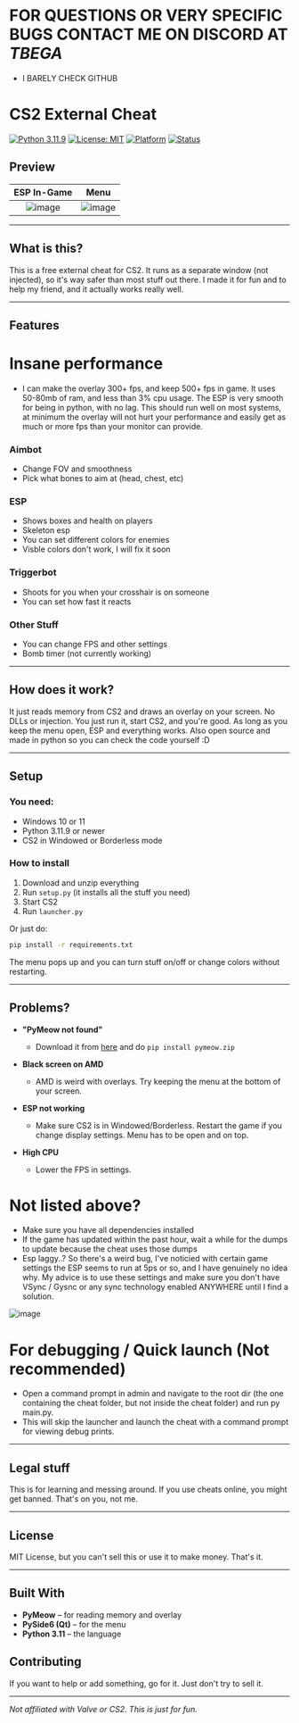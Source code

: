# FOR QUESTIONS OR VERY SPECIFIC BUGS CONTACT ME ON DISCORD AT *TBEGA* 
- I BARELY CHECK GITHUB



# CS2 External Cheat


[![Python 3.11.9](https://img.shields.io/badge/Python-3.11.9-blue.svg)](https://www.python.org/downloads/)
[![License: MIT](https://img.shields.io/badge/License-MIT-yellow.svg)](LICENSE)
[![Platform](https://img.shields.io/badge/Platform-Windows-lightgrey.svg)]()
[![Status](https://img.shields.io/badge/Status-Active-brightgreen.svg)]()

## Preview

| ESP In-Game | Menu  |
|:----------:|:-----------:|
| ![image](https://github.com/user-attachments/assets/53121c61-97f0-4a6e-9618-f458e5d8ef09) | ![image](https://github.com/user-attachments/assets/0c70db5b-d357-49f1-83eb-fc355799fe23) |


---

## What is this?

This is a free external cheat for CS2. It runs as a separate window (not injected), so it's way safer than most stuff out there. I made it for fun and to help my friend, and it actually works really well.

---

## Features
# Insane performance
- I can make the overlay 300+ fps, and keep 500+ fps in game. It uses 50-80mb of ram, and less than 3% cpu usage. The ESP is very smooth for being in python, with no lag. This should run well on most systems, at minimum the overlay will not hurt your performance and easily get as much or more fps than your monitor can provide.
### Aimbot
- Change FOV and smoothness
- Pick what bones to aim at (head, chest, etc)

### ESP 
- Shows boxes and health on players
- Skeleton esp
- You can set different colors for enemies 
- Visble colors don't work, I will fix it soon

### Triggerbot
- Shoots for you when your crosshair is on someone
- You can set how fast it reacts

### Other Stuff
- You can change FPS and other settings
- Bomb timer (not currently working)


---

## How does it work?

It just reads memory from CS2 and draws an overlay on your screen. No DLLs or injection. You just run it, start CS2, and you're good. As long as you keep the menu open, ESP and everything works.
Also open source and made in python so you can check the code yourself :D

---

## Setup

### You need:
- Windows 10 or 11
- Python 3.11.9 or newer
- CS2 in Windowed or Borderless mode

### How to install
1. Download and unzip everything
2. Run `setup.py` (it installs all the stuff you need)
3. Start CS2
4. Run `launcher.py`

Or just do:
```bash
pip install -r requirements.txt
```

The menu pops up and you can turn stuff on/off or change colors without restarting. 

---

## Problems?

- **"PyMeow not found"**
  - Download it from [here](https://github.com/qb-0/PyMeow) and do `pip install pymeow.zip`

- **Black screen on AMD**
  - AMD is weird with overlays. Try keeping the menu at the bottom of your screen.

- **ESP not working**
  - Make sure CS2 is in Windowed/Borderless. Restart the game if you change display settings. Menu has to be open and on top.

- **High CPU**
  - Lower the FPS in settings.

# Not listed above?
- Make sure you have all dependencies installed
- If the game has updated within the past hour, wait a while for the dumps to update because the cheat uses those dumps
- Esp laggy..? So there's a weird bug, I've noticied with certain game settings the ESP seems to run at 5ps or so, and I have genuinely no idea why. My advice is to use these settings and make sure you don't have VSync / Gysnc or any sync technology enabled ANYWHERE until I find a solution.

![image](https://github.com/user-attachments/assets/2711fce9-6d77-42e2-8347-173768c02b6a)

# For debugging / Quick launch (Not recommended)
- Open a command prompt in admin and navigate to the root dir (the one containing the cheat folder, but not inside the cheat folder) and run py main.py.
- This will skip the launcher and launch the cheat with a command prompt for viewing debug prints.

---

## Legal stuff

This is for learning and messing around. If you use cheats online, you might get banned. That's on you, not me.

---

## License

MIT License, but you can't sell this or use it to make money. That's it.

---

## Built With

- **PyMeow** – for reading memory and overlay
- **PySide6 (Qt)** – for the menu
- **Python 3.11** – the language

## Contributing

If you want to help or add something, go for it. Just don't try to sell it.

---

*Not affiliated with Valve or CS2. This is just for fun.*



